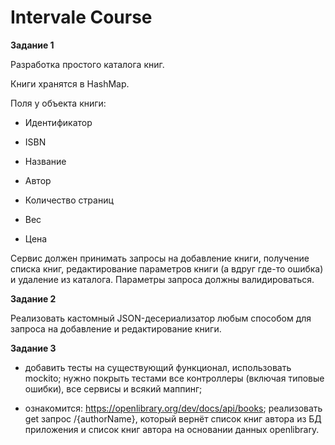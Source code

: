 # Intervale Course
**Задание 1**

Разработка простого каталога книг.


Книги хранятся в HashMap.

Поля у объекта книги:

- Идентификатор

- ISBN

- Название

- Автор

- Количество страниц

- Вес

- Цена

Сервис должен принимать запросы на добавление книги, получение списка книг, редактирование параметров книги (а вдруг где-то ошибка) и удаление из каталога.
Параметры запроса должны валидироваться.

**Задание 2**

Реализовать кастомный JSON-десериализатор любым способом для запроса на добавление и редактирование книги.

**Задание 3**

- добавить тесты на существующий функционал, использовать mockito; 
нужно покрыть тестами все контроллеры (включая типовые ошибки), все сервисы и всякий маппинг; 

- ознакомится: https://openlibrary.org/dev/docs/api/books;
   реализовать get запрос /{authorName}, который вернёт список книг автора из БД приложения и список книг автора на основании данных openlibrary.